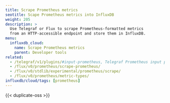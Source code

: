 ```yaml
---
title: Scrape Prometheus metrics
seotitle: Scape Prometheus metrics into InfluxDB
weight: 205
description: >
  Use Telegraf or Flux to scrape Prometheus-formatted metrics
  from an HTTP-accessible endpoint and store them in InfluxDB.
menu:
  influxdb_cloud:
    name: Scrape Prometheus metrics
    parent: Developer tools
related:
  - /telegraf/v1/plugins/#input-prometheus, Telegraf Prometheus input plugin
  - /flux/v0/prometheus/scrape-prometheus/
  - /flux/v0/stdlib/experimental/prometheus/scrape/
  - /flux/v0/prometheus/metric-types/
influxdb/cloud/tags: [prometheus]
---
```


{{< duplicate-oss >}}